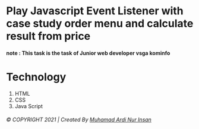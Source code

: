 # Play Javascript Event Listener with case study order menu and calculate result from price

#### note : This task is the task of Junior web developer vsga kominfo

# Technology
1. HTML
2. CSS
3. Java Script


###### © COPYRIGHT 2021  |  Created By <a href="https://www.ardinur.engineer" target="_blank"> Muhamad Ardi Nur Insan </a>

